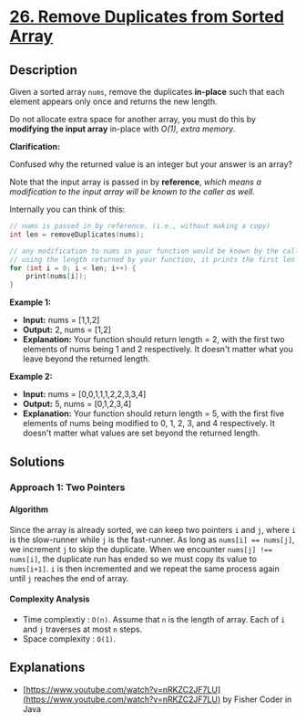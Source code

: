 # [26. Remove Duplicates from Sorted Array](https://leetcode.com/problems/remove-duplicates-from-sorted-array)

## Description

Given a sorted array `nums`, remove the duplicates **in-place** such that each element appears only once and returns the new length.

Do not allocate extra space for another array, you must do this by **modifying the input array** in-place with *O(1), extra memory*.

**Clarification:**

Confused why the returned value is an integer but your answer is an array?

Note that the input array is passed in by **reference**, *which means a modification to the input array will be known to the caller as well.*

Internally you can think of this:

```c
// nums is passed in by reference. (i.e., without making a copy)
int len = removeDuplicates(nums);

// any modification to nums in your function would be known by the caller.
// using the length returned by your function, it prints the first len elements.
for (int i = 0; i < len; i++) {
    print(nums[i]);
}
```

**Example 1:**

* **Input:** nums = [1,1,2]
* **Output:** 2, nums = [1,2]
* **Explanation:** Your function should return length = 2, with the first two elements of nums being 1 and 2 respectively. It doesn't matter what you leave beyond the returned length.

**Example 2:**

* **Input:** nums = [0,0,1,1,1,2,2,3,3,4]
* **Output:** 5, nums = [0,1,2,3,4]
* **Explanation:** Your function should return length = 5, with the first five elements of nums being modified to 0, 1, 2, 3, and 4 respectively. It doesn't matter what values are set beyond the returned length.

## Solutions

### Approach 1: Two Pointers

#### Algorithm

Since the array is already sorted, we can keep two pointers `i` and `j`, where `i` is the slow-runner while `j` is the fast-runner. As long as `nums[i] == nums[j]`, we increment `j` to skip the duplicate. When we encounter `nums[j] !== nums[i]`, the duplicate run has ended so we must copy its value to `nums[i+1]`. `i` is then incremented and we repeat the same process again until `j` reaches the end of array.

#### Complexity Analysis

* Time complextiy : `O(n)`. Assume that `n` is the length of array. Each of `i` and `j` traverses at most `n` steps.
* Space complexity : `O(1)`.

## Explanations

* [https://www.youtube.com/watch?v=nRKZC2JF7LU](https://www.youtube.com/watch?v=nRKZC2JF7LU) by Fisher Coder in Java
